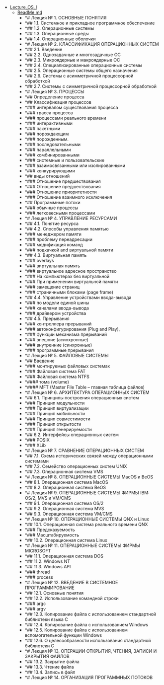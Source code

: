 - <a href = "E:\Node_projects\Node_Way\NBase\_Md\_Index\_TGUniversitet\I_kurs\++Архитектура_компьютеров_и_операционные_системы\With_courses\Lecture_OS_I\cat.Lecture_OS_I\dir.Lecture_OS_I.md">Lecture_OS_I</a>
    - <a href = "E:\Node_projects\Node_Way\NBase\_Md\_Index\_TGUniversitet\I_kurs\++Архитектура_компьютеров_и_операционные_системы\With_courses\Lecture_OS_I\ReadMe.md">ReadMe.md</a>
        - *# Лекция № 1. ОСНОВНЫЕ ПОНЯТИЯ
        - *## 1.1. Системное и прикладное программное обеспечение
        - *## 1.2. Операционные системы
        - *## 1.3. Операционные среды
        - *## 1.4. Операционные оболочки
        - *# Лекция № 2. КЛАССИФИКАЦИЯ ОПЕРАЦИОННЫХ СИСТЕМ
        - *## 2.1. Введение
        - *## 2.2. Однозадачные и многозадачные ОС
        - *## 2.3. Микроядерные и макроядерные ОС
        - *## 2.4. Специализированные операционные системы
        - *## 2.5. Операционные системы общего назначения
        - *## 2.6. Системы с асимметричной процессорной обработкой
        - *## 2.7. Системы с симметричной процессорной обработкой
        - *# Лекция № 3. ПРОЦЕССЫ
        - *## Определение процесса
        - *## Классификация процессов
        - *### интервалом существования процесса
        - *### трасса процесса
        - *### процессами реального времени
        - *### интерактивными
        - *### пакетными
        - *### порождающим
        - *### порожденным.
        - *### последовательными
        - *### параллельными
        - *### комбинированными
        - *### системные и пользовательские
        - *### взаимосвязанными или изолированными
        - *### конкурирующими
        - *## виды отношений
        - *### Отношение предшествования
        - *### Отношение предшествования
        - *### Отношение приоритетности
        - *### Отношение взаимного исключения
        - *## Программные потоки
        - *### обычные процессы
        - *### легковесными процессами
        - *# Лекция № 4. УПРАВЛЕНИЕ РЕСУРСАМИ
        - *## 4.1. Понятие ресурса
        - *## 4.2. Способы управления памятью
        - *### менеджером памяти
        - *### проблему переадресации
        - *### модификация команд
        - *### подкачкой and виртуальной памяти
        - *## 4.3. Виртуальная память
        - *### overlays
        - *### виртуальная память
        - *### виртуальное адресное пространство
        - *### На компьютерах без виртуальной
        - *### При применении виртуальной памяти
        - *### замещение страниц
        - *### страничными блоками (page frame)
        - *## 4.4. Управление устройствами ввода-вывода
        - *### по модели единой шины
        - *### каналами ввода-вывода
        - *### драйвером устройства
        - *## 4.5. Прерывания
        - *### контроллера прерываний
        - *### автоконфигурирования (Plug and Play),
        - *### функции механизма прерываний
        - *### внешние (асинхронные)
        - *### внутренние (синхронные)
        - *### программные прерывания
        - *# Лекция № 5. ФАЙЛОВЫЕ СИСТЕМЫ
        - *## Введение
        - *### монтируемых файловых системах
        - *### Файловая система FAT
        - *### Файловая система NTFS
        - *#### тома (volume)
        - *#### MFT (Master File Table – главная таблица файлов)
        - *# Лекция № 6. АРХИТЕКТУРА ОПЕРАЦИОННЫХ СИСТЕМ
        - *## 6.1. Принципы построения операционных систем
        - *### Принцип модульности
        - *### Принцип виртуализации
        - *### Принцип мобильности
        - *### Принцип совместимости
        - *### Принцип открытости
        - *### Принцип генерируемости
        - *## 6.2. Интерфейсы операционных систем
        - *### POSIX
        - *### XLib
        - *# Лекция № 7. СРАВНЕНИЕ ОПЕРАЦИОННЫХ СИСТЕМ
        - *## 7.1. Схема исторических связей между операционными системами
        - *## 7.2. Семейство операционных систем UNIX
        - *## 7.3. Операционная система VMS
        - *# Лекция № 8. ОПЕРАЦИОННЫЕ СИСТЕМЫ MacOS и BeOS
        - *## 8.1. Операционная система MacOS
        - *## 8.2. Операционная система BeOS
        - *# Лекция № 9. ОПЕРАЦИОННЫЕ СИСТЕМЫ ФИРМЫ IBM: OS/2, MVS и VM/CMS
        - *## 9.1. Операционная система OS/2
        - *## 9.2. Операционная система MVS
        - *## 9.3. Операционная система VM/CMS
        - *# Лекция № 10. ОПЕРАЦИОННЫЕ СИСТЕМЫ QNX и Linux
        - *## 10.1. Операционная система реального времени QNX
        - *### Предсказуемость
        - *### Масштабируемость
        - *## 10.2. Операционная система Linux
        - *# Лекция № 11. ОПЕРАЦИОННЫЕ СИСТЕМЫ ФИРМЫ MICROSOFT
        - *## 11.1. Операционная система DOS
        - *## 11.2. Windows NT
        - *## 11.3. Windows API
        - *### thread
        - *### process
        - *# Лекция № 12. ВВЕДЕНИЕ В СИСТЕМНОЕ ПРОГРАММИРОВАНИЕ
        - *## 12.1. Основные понятия
        - *## 12.2. Использование командной строки
        - *### argc
        - *### argv 
        - *## 12.3. Копирование файла с использованием стандартной библиотеки языка C
        - *## 12.4. Копирование файла с использованием Windows
        - *## 12.5. Копирование файла с использованием вспомогательной функции Windows
        - *## 12.6. О целесообразности использования стандартной библиотеки С
        - *# Лекция № 13. ОПЕРАЦИИ ОТКРЫТИЯ, ЧТЕНИЯ, ЗАПИСИ И ЗАКРЫТИЯ ФАЙЛОВ
        - *## 13.2. Закрытие файла
        - *## 13.3. Чтение файла
        - *## 13.4. Запись в файл
        - *# Лекция № 14. ОРГАНИЗАЦИЯ ПРОГРАММНЫХ ПОТОКОВ
